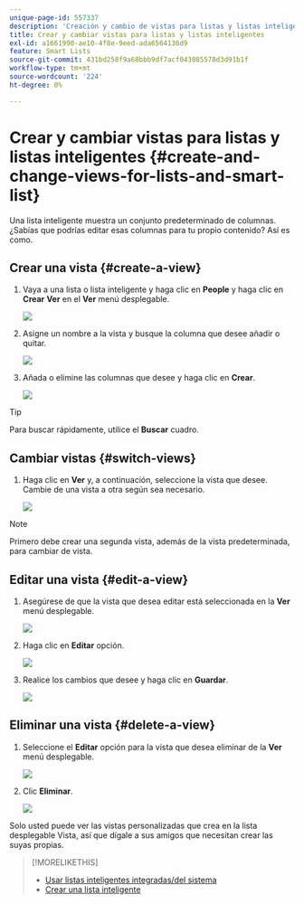 ```yaml
---
unique-page-id: 557337
description: 'Creación y cambio de vistas para listas y listas inteligentes: Documentos de Marketo: documentación del producto'
title: Crear y cambiar vistas para listas y listas inteligentes
exl-id: a1661990-ae10-4f8e-9eed-ada6564136d9
feature: Smart Lists
source-git-commit: 431bd258f9a68bbb9df7acf043085578d3d91b1f
workflow-type: tm+mt
source-wordcount: '224'
ht-degree: 0%

---
```


# Crear y cambiar vistas para listas y listas inteligentes {#create-and-change-views-for-lists-and-smart-list}

Una lista inteligente muestra un conjunto predeterminado de columnas. ¿Sabías que podrías editar esas columnas para tu propio contenido? Así es como.

## Crear una vista {#create-a-view}

1. Vaya a una lista o lista inteligente y haga clic en **People** y haga clic en **Crear** **Ver** en el **Ver** menú desplegable.

   ![](assets/smartlist-createview.png)

1. Asigne un nombre a la vista y busque la columna que desee añadir o quitar.

   ![](assets/image2014-9-12-11-3a23-3a53.png)

1. Añada o elimine las columnas que desee y haga clic en **Crear**.

   ![](assets/image2014-9-12-11-3a24-3a7.png)

>[!TIP]
>
>Para buscar rápidamente, utilice el **Buscar** cuadro.

## Cambiar vistas {#switch-views}

1. Haga clic en **Ver** y, a continuación, seleccione la vista que desee. Cambie de una vista a otra según sea necesario.

   ![](assets/smartlist-customviewchoose.png)

>[!NOTE]
>
> Primero debe crear una segunda vista, además de la vista predeterminada, para cambiar de vista.

## Editar una vista {#edit-a-view}

1. Asegúrese de que la vista que desea editar está seleccionada en la **Ver** menú desplegable.

   ![](assets/smartlist-customviewchoose.png)

1. Haga clic en **Editar** opción.

   ![](assets/smartlist-editcustomview.png)

1. Realice los cambios que desee y haga clic en **Guardar**.

   ![](assets/image2014-9-12-11-3a27-3a19.png)

## Eliminar una vista {#delete-a-view}

1. Seleccione el **Editar** opción para la vista que desea eliminar de la **Ver** menú desplegable.

   ![](assets/smartlist-editcustomview.png)

1. Clic **Eliminar**.

   ![](assets/image2014-9-12-11-3a27-3a39.png)

Solo usted puede ver las vistas personalizadas que crea en la lista desplegable Vista, así que dígale a sus amigos que necesitan crear las suyas propias.

>[!MORELIKETHIS]
>
>* [Usar listas inteligentes integradas/del sistema](/help/marketo/product-docs/core-marketo-concepts/smart-lists-and-static-lists/using-smart-lists/use-built-in-system-smart-lists.md)
>* [Crear una lista inteligente](/help/marketo/product-docs/core-marketo-concepts/smart-lists-and-static-lists/creating-a-smart-list/create-a-smart-list.md)
